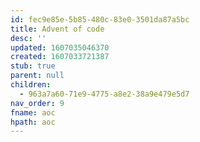```yaml
---
id: fec9e85e-5b85-480c-83e0-3501da87a5bc
title: Advent of code
desc: ''
updated: 1607035046370
created: 1607033721387
stub: true
parent: null
children:
  - 963a7a60-71e9-4775-a8e2-38a9e479e5d7
nav_order: 9
fname: aoc
hpath: aoc
---
```



